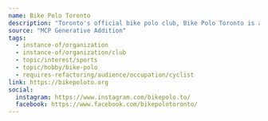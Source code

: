 ```yaml
---
name: Bike Polo Toronto
description: "Toronto's official bike polo club, Bike Polo Toronto is a not for profit organisation with the goal of cultivating a thriving bike polo community for everyone in Toronto."
source: "MCP Generative Addition"
tags:
  - instance-of/organization
  - instance-of/organization/club
  - topic/interest/sports
  - topic/hobby/bike-polo
  - requires-refactoring/audience/occupation/cyclist
link: https://bikepoloto.org
social:
  instagram: https://www.instagram.com/bikepolo.to/
  facebook: https://www.facebook.com/bikepolotoronto/
---
```

